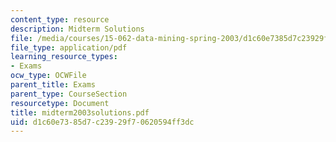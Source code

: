 ```yaml
---
content_type: resource
description: Midterm Solutions
file: /media/courses/15-062-data-mining-spring-2003/d1c60e7385d7c23929f70620594ff3dc_midterm2003solutions.pdf
file_type: application/pdf
learning_resource_types:
- Exams
ocw_type: OCWFile
parent_title: Exams
parent_type: CourseSection
resourcetype: Document
title: midterm2003solutions.pdf
uid: d1c60e73-85d7-c239-29f7-0620594ff3dc
---
```


